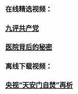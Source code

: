 ## 在线精选视频：

## <a href="https://s3-us-west-1.amazonaws.com/ogaten/show.htm?from=852#c816837">九评共产党</a><br/>
## <a href="https://s3.amazonaws.com/ogate/show.htm?from=852#c838867"> 医院背后的秘密 </a><br/>

## 离线下载视频：

## <a href="https://github.com/chengyuan98/up/raw/master/TianAnMenZiFenZaiXi.mp4">央视“天安门自焚”再析</a><br/>
